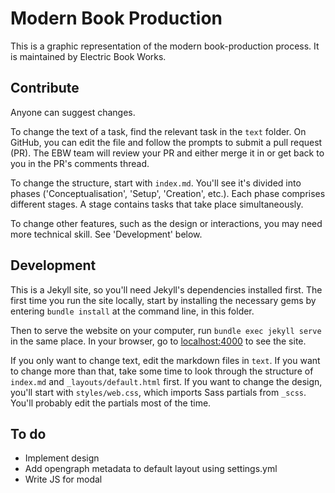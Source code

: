 # Modern Book Production

This is a graphic representation of the modern book-production process. It is maintained by Electric Book Works.


## Contribute

Anyone can suggest changes.

To change the text of a task, find the relevant task in the `text` folder. On GitHub, you can edit the file and follow the prompts to submit a pull request (PR). The EBW team will review your PR and either merge it in or get back to you in the PR's comments thread.

To change the structure, start with `index.md`. You'll see it's divided into phases ('Conceptualisation', 'Setup', 'Creation', etc.). Each phase comprises different stages. A stage contains tasks that take place simultaneously.

To change other features, such as the design or interactions, you may need more technical skill. See 'Development' below.


## Development

This is a Jekyll site, so you'll need Jekyll's dependencies installed first. The first time you run the site locally, start by installing the necessary gems by entering `bundle install` at the command line, in this folder.

Then to serve the website on your computer, run `bundle exec jekyll serve` in the same place. In your browser, go to [localhost:4000](http://localhost:4000) to see the site.

If you only want to change text, edit the markdown files in `text`. If you want to change more than that, take some time to look through the structure of `index.md` and `_layouts/default.html` first. If you want to change the design, you'll start with `styles/web.css`, which imports Sass partials from `_scss`. You'll probably edit the partials most of the time.


## To do

- Implement design
- Add opengraph metadata to default layout using settings.yml
- Write JS for modal
